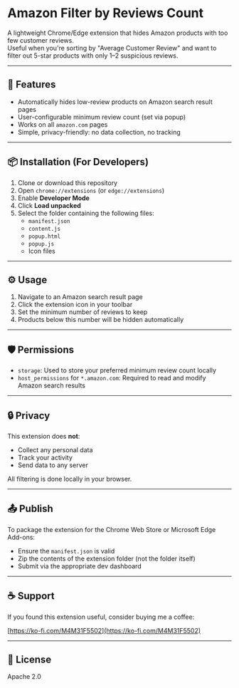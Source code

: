 # Amazon Filter by Reviews Count

A lightweight Chrome/Edge extension that hides Amazon products with too few customer reviews.  
Useful when you're sorting by "Average Customer Review" and want to filter out 5-star products with only 1–2 suspicious reviews.

---

## 🧩 Features

- Automatically hides low-review products on Amazon search result pages
- User-configurable minimum review count (set via popup)
- Works on all `amazon.com` pages
- Simple, privacy-friendly: no data collection, no tracking

---

## 📦 Installation (For Developers)

1. Clone or download this repository
2. Open `chrome://extensions` (or `edge://extensions`)
3. Enable **Developer Mode**
4. Click **Load unpacked**
5. Select the folder containing the following files:
   - `manifest.json`
   - `content.js`
   - `popup.html`
   - `popup.js`
   - Icon files

---

## ⚙️ Usage

1. Navigate to an Amazon search result page
2. Click the extension icon in your toolbar
3. Set the minimum number of reviews to keep
4. Products below this number will be hidden automatically

---

## 🛡 Permissions

- `storage`: Used to store your preferred minimum review count locally
- `host_permissions` for `*.amazon.com`: Required to read and modify Amazon search results

---

## 🔒 Privacy

This extension does **not**:
- Collect any personal data
- Track your activity
- Send data to any server

All filtering is done locally in your browser.

---

## 📤 Publish

To package the extension for the Chrome Web Store or Microsoft Edge Add-ons:
- Ensure the `manifest.json` is valid
- Zip the contents of the extension folder (not the folder itself)
- Submit via the appropriate dev dashboard

---

## ☕ Support

If you found this extension useful, consider buying me a coffee:

[https://ko-fi.com/M4M31F5502](https://ko-fi.com/M4M31F5502)

---

## 📄 License

Apache 2.0
